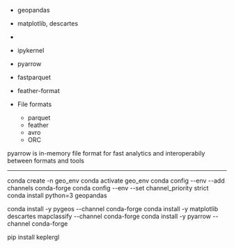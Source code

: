 - geopandas
- matplotlib, descartes
- 
- ipykernel
- pyarrow
- fastparquet
- feather-format

- File formats
    - parquet
    - feather
    - avro
    - ORC

pyarrow is in-memory file format for fast analytics and interoperabily between formats and tools

----
conda create -n geo_env
conda activate geo_env
conda config --env --add channels conda-forge
conda config --env --set channel_priority strict
conda install python=3 geopandas

conda install -y pygeos --channel conda-forge
conda install -y matplotlib descartes mapclassify --channel conda-forge
conda install -y pyarrow --channel conda-forge

pip install keplergl